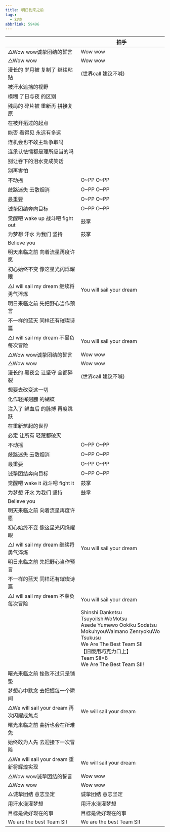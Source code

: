 ```yaml
---
title: 明日到来之前
tags:
  - 幻镜
abbrlink: 59496
---
```

|      |拍手|
|--|--|
|△Wow wow诚挚团结的誓言|Wow wow|
|△Wow wow|Wow wow|
|漫长的 岁月被 复制了 继续粘贴|(世界call 建议不喊)|
|被汗水遮挡的视野|      |
|模糊 了日与夜 的区别|      |
|残局的 碎片被 重新再 拼接复原|      |
|在被开拓过的起点|      |
|能否 看得见 永远有多远|      |
|连机会也不敢主动争取吗|      |
|连承认怯懦都是理所应当的吗|      |
|别让吞下的泪水变成笑话|      |
|别再害怕|      |
|不动摇|O~PP O~PP|
|歧路迷失 云散烟消|O~PP O~PP|
|最重要|O~PP O~PP|
|诚挚团结奔向目标|O~PP O~PP|
|觉醒吧 wake up 战斗吧 fight out|鼓掌|
|为梦想 汗水 为我们 坚持|鼓掌|
|Believe you|      |
|明天来临之前 向着流星再度许愿|      |
|初心始终不变 像这星光闪烁耀眼|      |
|△I will sail my dream 继续将勇气淬炼|You will sail your dream |
|明日来临之前 先把野心当作预言|      |
|不一样的蓝天 同样还有璀璨诗篇|      |
|△I will sail my dream 不辜负每次冒险|You will sail your dream |
|△Wow wow诚挚团结的誓言|Wow wow|
|△Wow wow|Wow wow|
|漫长的 黑夜会 让坚守 全都碎裂|(世界call 建议不喊)|
|想要去改变这一切|      |
|化作轻挥翅膀 的蝴蝶|      |
|注入了 鲜血后 的脉搏 再度跳跃|      |
|在重新筑起的世界|      |
|必定 让所有 轻蔑都破灭|      |
|不动摇|O~PP O~PP|
|歧路迷失 云散烟消|O~PP O~PP|
|最重要|O~PP O~PP|
|诚挚团结奔向目标|O~PP O~PP|
|觉醒吧 wake it 战斗吧 fight it|鼓掌|
|为梦想 汗水 为我们 坚持|鼓掌|
|Believe you|      |
|明天来临之前 向着流星再度许愿|      |
|初心始终不变 像这星光闪烁耀眼|      |
|△I will sail my dream 继续将勇气淬炼|You will sail your dream |
|明日来临之前 先把野心当作预言|      |
|不一样的蓝天 同样还有璀璨诗篇|      |
|△I will sail my dream 不辜负每次冒险|You will sail your dream |
|      |Shinshi Danketsu TsuyoiIshiWoMotsu<br>Asede Yumewo Ookiku Sodatsu<br>MokuhyouWaImano ZenryokuWo Tsukusu<br>We Are The Best Team SII<br>【旧版用巧克力口上】<br>Team SII*8<br>We Are The Best Team SII!|
|曙光来临之前 挫败不过只是铺垫|      |
|梦想心中默念 去把握每一个瞬间|      |
|△We will sail your dream 再次闪耀成焦点|We will sail your dream|
|曙光来临之前 曲折也会在所难免|      |
|始终敢为人先 去迎接下一次冒险|      |
|△We will sail your dream 重新将辉煌实现|We will sail your dream|
|△Wow wow诚挚团结的誓言|Wow wow|
|△Wow wow|Wow wow|
|△诚挚团结 意志坚定|诚挚团结 意志坚定|
|用汗水浇灌梦想|用汗水浇灌梦想|
|目标是做好现在的事|目标是做好现在的事|
|We are the best Team SII|We are the best Team SII|